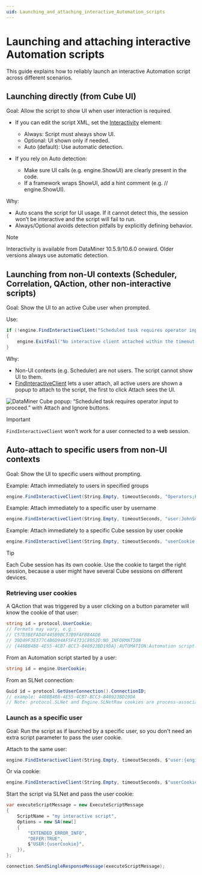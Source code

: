 ```yaml
---
uid: Launching_and_attaching_interactive_Automation_scripts
---
```


# Launching and attaching interactive Automation scripts

This guide explains how to reliably launch an interactive Automation script across different scenarios.

## Launching directly (from Cube UI)

Goal: Allow the script to show UI when user interaction is required.

- If you can edit the script XML, set the [Interactivity](xref:DMSScript.Interactivity) element:
    - Always: Script must always show UI.
    - Optional: UI shown only if needed.
    - Auto (default): Use automatic detection.

- If you rely on Auto detection:
    - Make sure UI calls (e.g. engine.ShowUI) are clearly present in the code.
    - If a framework wraps ShowUI, add a hint comment (e.g. // engine.ShowUI).

Why:
- Auto scans the script for UI usage. If it cannot detect this, the session won’t be interactive and the script will fail to run.
- Always/Optional avoids detection pitfalls by explicitly defining behavior.

> [!NOTE]
> Interactivity is available from DataMiner 10.5.9/10.6.0 onward. Older versions always use automatic detection.

## Launching from non-UI contexts (Scheduler, Correlation, QAction, other non-interactive scripts)

Goal: Show the UI to an active Cube user when prompted.

Use:
```csharp
if (!engine.FindInteractiveClient("Scheduled task requires operator input to proceed.", timeoutSeconds))
{
    engine.ExitFail("No interactive client attached within the timeout. Aborting.");
}
```

Why:
- Non-UI contexts (e.g. Scheduler) are not users. The script cannot show UI to them.
- [FindInteractiveClient](xref:Find_interactive_client) lets a user attach, all active users are shown a popup to attach to the script, the first to click Attach sees the UI.

![DataMiner Cube popup: “Scheduled task requires operator input to proceed.” with Attach and Ignore buttons.](~/develop/images/cube-interactive-client-attach-dialog.png)

> [!IMPORTANT]
> `FindInteractiveClient` won't work for a user connected to a web session.

## Auto-attach to specific users from non-UI contexts

Goal: Show the UI to specific users without prompting.

Example: Attach immediately to users in specified groups
```csharp
engine.FindInteractiveClient(String.Empty, timeoutSeconds, "Operators;PowerUsers", AutomationScriptAttachOptions.AttachImmediately);
```

Example: Attach immediately to a specific user by username
```csharp
engine.FindInteractiveClient(String.Empty, timeoutSeconds, "user:JohnSmith", AutomationScriptAttachOptions.AttachImmediately);
```

Example: Attach immediately to a specific Cube session by user cookie
```csharp
engine.FindInteractiveClient(String.Empty, timeoutSeconds, "userCookie:C57D3BEFAD4F445B9BC37B9FAFB84ADB", AutomationScriptAttachOptions.AttachImmediately);
```

> [!TIP]
> Each Cube session has its own cookie. 
> Use the cookie to target the right session, because a user might have several Cube sessions on different devices.

### Retrieving user cookies

A QAction that was triggered by a user clicking on a button parameter will know the cookie of that user:
```csharp
string id = protocol.UserCookie;
// Formats may vary, e.g.:
// C57D3BEFAD4F445B9BC37B9FAFB84ADB
// 39D49F3E377C4B6D94AF5F4731C8052D:NO_INFORMATION
// {448BB4B8-4E55-4CB7-BCC3-848923BD19DA}:AUTOMATION:Automation script:581/120:John Smith
```

From an Automation script started by a user:
```csharp
string id = engine.UserCookie;
```

From an SLNet connection:
```csharp
Guid id = protocol.GetUserConnection().ConnectionID;
// example: 448BB4B8-4E55-4CB7-BCC3-848923BD19DA
// Note: protocol.SLNet and Engine.SLNetRaw cookies are process-associated, not user-associated.
```

### Launch as a specific user

Goal: Run the script as if launched by a specific user, so you don't need an extra script parameter to pass the user cookie.

Attach to the same user:
```csharp
engine.FindInteractiveClient(String.Empty, timeoutSeconds, $"user:{engine.UserLoginName}", AutomationScriptAttachOptions.AttachImmediately);
```
Or via cookie:
```csharp
engine.FindInteractiveClient(String.Empty, timeoutSeconds, $"userCookie:{engine.UserCookie}", AutomationScriptAttachOptions.AttachImmediately);
```

Start the script via SLNet and pass the user cookie:
```csharp
var executeScriptMessage = new ExecuteScriptMessage
{
    ScriptName = "my interactive script",
    Options = new SA(new[]
    {
        "EXTENDED_ERROR_INFO",
        "DEFER:TRUE",
        $"USER:{userCookie}",
    }),
};

connection.SendSingleResponseMessage(executeScriptMessage);
```
